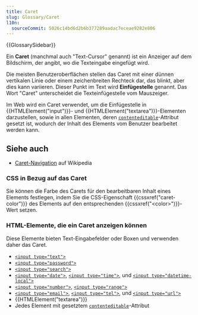 ```yaml
---
title: Caret
slug: Glossary/Caret
l10n:
  sourceCommit: 5026c14bd6d2b6b377289aadac7eceae9282e806
---
```


{{GlossarySidebar}}

Ein **Caret** (manchmal auch "Text-Cursor" genannt) ist ein Anzeiger auf dem Bildschirm, der angibt, wo die Texteingabe eingefügt wird.

Die meisten Benutzeroberflächen stellen das Caret mit einer dünnen vertikalen Linie oder einem zeichenbreiten Rechteck dar, das blinkt, aber dies kann variieren. Dieser Punkt im Text wird **Einfügestelle** genannt. Das Wort "Caret" unterscheidet die Texteinfügestelle vom Mauszeiger.

Im Web wird ein Caret verwendet, um die Einfügestelle in {{HTMLElement("input")}}- und {{HTMLElement("textarea")}}-Elementen darzustellen, sowie in allen Elementen, deren [`contenteditable`](/de/docs/Web/HTML/Global_attributes/contenteditable)-Attribut gesetzt ist, wodurch der Inhalt des Elements vom Benutzer bearbeitet werden kann.

## Siehe auch

- [Caret-Navigation](https://en.wikipedia.org/wiki/Caret_navigation) auf Wikipedia

### CSS in Bezug auf das Caret

Sie können die Farbe des Carets für den bearbeitbaren Inhalt eines Elements festlegen, indem Sie die CSS-Eigenschaft {{cssxref("caret-color")}} des Elements auf den entsprechenden {{cssxref("&lt;color&gt;")}}-Wert setzen.

### HTML-Elemente, die ein Caret anzeigen können

Diese Elemente bieten Text-Eingabefelder oder Boxen und verwenden daher das Caret.

- [`<input type="text">`](/de/docs/Web/HTML/Element/input/text)
- [`<input type="password">`](/de/docs/Web/HTML/Element/input/password)
- [`<input type="search">`](/de/docs/Web/HTML/Element/input/search)
- [`<input type="date">`](/de/docs/Web/HTML/Element/input/date), [`<input type="time">`](/de/docs/Web/HTML/Element/input/time), und [`<input type="datetime-local">`](/de/docs/Web/HTML/Element/input/datetime-local)
- [`<input type="number">`](/de/docs/Web/HTML/Element/input/number), [`<input type="range">`](/de/docs/Web/HTML/Element/input/range)
- [`<input type="email">`](/de/docs/Web/HTML/Element/input/email), [`<input type="tel">`](/de/docs/Web/HTML/Element/input/tel), und [`<input type="url">`](/de/docs/Web/HTML/Element/input/url)
- {{HTMLElement("textarea")}}
- Jedes Element mit gesetztem [`contenteditable`](/de/docs/Web/HTML/Global_attributes/contenteditable)-Attribut
